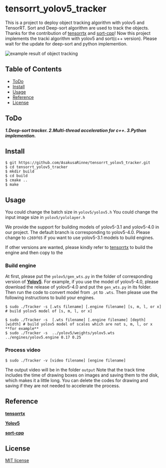 # tensorrt_yolov5_tracker

This is a project to deploy object tracking algorithm with yolov5 and TensorRT. Sort and Deep-sort algorithm are used to track the objects.
Thanks for the contribution of [tensorrtx](https://github.com/wang-xinyu/tensorrtx) and [sort-cpp](https://github.com/yasenh/sort-cpp)!
Now this project implements the tracki algorithm with yolov5 and sort(c++ version). Please wait for the update for deep-sort and python implemention. 

![example result of object tracking](https://github.com/AsakusaRinne/tensorrt_yolov5_tracker/blob/main/example.gif)
## Table of Contents

- [ToDo](#ToDo)
- [Install](#install)
- [Usage](#usage)
- [Reference](#Reference)
- [License](#license)

## ToDo
***1.Deep-sort tracker.
2.Multi-thread acceleration for c++.
3.Python implemention.***


## Install

```
$ git https://github.com/AsakusaRinne/tensorrt_yolov5_tracker.git
$ cd tensorrt_yolov5_tracker
$ mkdir build
$ cd build
$ cmake ..
$ make
```

## Usage
You could change the batch size in ``yolov5/yolov5.h``
You could change the input image size in ``yolov5/yololayer.h``

We provide the support for building models of yolov5-3.1 and yolov5-4.0 in our project. The default branch is corresponding to yolov5-4.0. Please change to ``c269f65`` if you want to use yolov5-3.1 models to build engines.

If other versions are wanted, please kindly refer to [tensorrtx](https://github.com/wang-xinyu/tensorrtx) to build the engine and then copy to the 


### Build engine
At first, please put the ``yolov5/gen_wts.py`` in the folder of corresponding version of [**Yolov5**](https://github.com/ultralytics/yolov5). For example, if you use the model of yolov5-4.0, please download the release of yolov5-4.0 and put the ``gen_wts.py`` in its folder. Then run the code to convert model from ``.pt`` to ``.wts``. Then please use the following instructions to build your engines.
```
$ sudo ./Tracker -s [.wts filename] [.engine filename] [s, m, l, or x] # build yolov5 model of [s, m, l, or x]

$ sudo ./Tracker -s  [.wts filename] [.engine filename] [depth] [width] # build yolov5 model of scales which are not s, m, l, or x
**for example**
$ sudo ./Tracker -s  ../yolov5/weights/yolov5.wts ../engines/yolov5.engine 0.17 0.25
```
### Process video
```
$ sudo ./Tracker -v [video filename] [engine filename]
```
The output video will be in the folder ``output``
Note that the track time includes the time of drawing boxes on images and saving them to the disk, which makes it a little long. You can delete the codes for drawing and saving if they are not needed to accelerate the process.

## Reference
[**tensorrtx**](https://github.com/wang-xinyu/tensorrtx)

[**Yolov5**](https://github.com/ultralytics/yolov5)

[**sort-cpp**](https://github.com/yasenh/sort-cpp)

## License
[MIT license](https://mit-license.org/)
